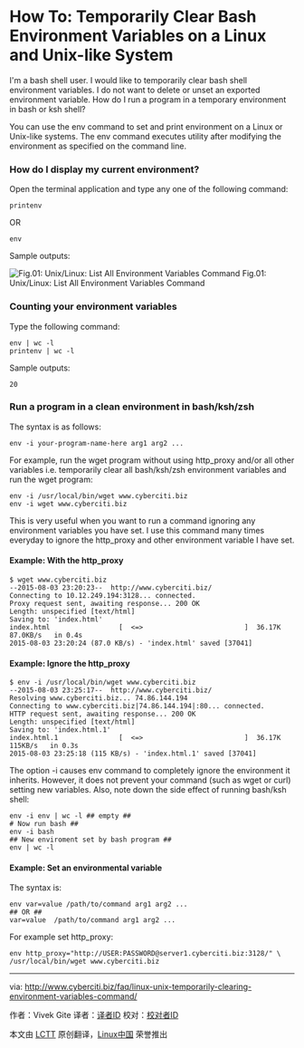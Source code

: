 How To: Temporarily Clear Bash Environment Variables on a Linux and Unix-like System
================================================================================
I'm a bash shell user. I would like to temporarily clear bash shell environment variables. I do not want to delete or unset an exported environment variable. How do I run a program in a temporary environment in bash or ksh shell?

You can use the env command to set and print environment on a Linux or Unix-like systems. The env command executes utility after modifying the environment as specified on the command line.

### How do I display my current environment? ###

Open the terminal application and type any one of the following command:

    printenv

OR

    env

Sample outputs:

![Fig.01: Unix/Linux: List All Environment Variables Command](http://s0.cyberciti.org/uploads/faq/2015/08/env-unix-linux-command-output.jpg)
Fig.01: Unix/Linux: List All Environment Variables Command

### Counting your environment variables ###

Type the following command:

    env | wc -l
    printenv | wc -l

Sample outputs:

    20

### Run a program in a clean environment in bash/ksh/zsh ###

The syntax is as follows:

    env -i your-program-name-here arg1 arg2 ...

For example, run the wget program without using http_proxy and/or all other variables i.e. temporarily clear all bash/ksh/zsh environment variables and run the wget program:

    env -i /usr/local/bin/wget www.cyberciti.biz
    env -i wget www.cyberciti.biz

This is very useful when you want to run a command ignoring any environment variables you have set. I use this command many times everyday to ignore the http_proxy and other environment variable I have set.

#### Example: With the http_proxy ####

    $ wget www.cyberciti.biz
    --2015-08-03 23:20:23--  http://www.cyberciti.biz/
    Connecting to 10.12.249.194:3128... connected.
    Proxy request sent, awaiting response... 200 OK
    Length: unspecified [text/html]
    Saving to: 'index.html'
    index.html                 [  <=>                         ]  36.17K  87.0KB/s   in 0.4s
    2015-08-03 23:20:24 (87.0 KB/s) - 'index.html' saved [37041]

#### Example: Ignore the http_proxy ####

    $ env -i /usr/local/bin/wget www.cyberciti.biz
    --2015-08-03 23:25:17--  http://www.cyberciti.biz/
    Resolving www.cyberciti.biz... 74.86.144.194
    Connecting to www.cyberciti.biz|74.86.144.194|:80... connected.
    HTTP request sent, awaiting response... 200 OK
    Length: unspecified [text/html]
    Saving to: 'index.html.1'
    index.html.1               [  <=>                         ]  36.17K   115KB/s   in 0.3s
    2015-08-03 23:25:18 (115 KB/s) - 'index.html.1' saved [37041]

The option -i causes env command to completely ignore the environment it inherits. However, it does not prevent your command (such as wget or curl) setting new variables. Also, note down the side effect of running bash/ksh shell:

    env -i env | wc -l ## empty ##
    # Now run bash ##
    env -i bash
    ## New enviroment set by bash program ##
    env | wc -l

#### Example: Set an environmental variable ####

The syntax is:

    env var=value /path/to/command arg1 arg2 ...
    ## OR ## 
    var=value  /path/to/command arg1 arg2 ...

For example set http_proxy:

    env http_proxy="http://USER:PASSWORD@server1.cyberciti.biz:3128/" \
    /usr/local/bin/wget www.cyberciti.biz

--------------------------------------------------------------------------------

via: http://www.cyberciti.biz/faq/linux-unix-temporarily-clearing-environment-variables-command/

作者：Vivek Gite
译者：[译者ID](https://github.com/译者ID)
校对：[校对者ID](https://github.com/校对者ID)

本文由 [LCTT](https://github.com/LCTT/TranslateProject) 原创翻译，[Linux中国](https://linux.cn/) 荣誉推出